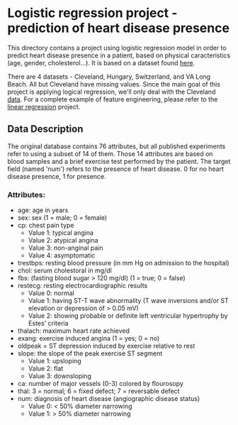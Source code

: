 # Logistic regression project - prediction of heart disease presence

This directory contains a project using logistic regression model in order to predict heart disease presence in a patient, based on physical caracteristics (age, gender, cholesterol...).
It is based on a dataset found [here](https://archive.ics.uci.edu/ml/datasets/Heart+Disease).

There are 4 datasets - Cleveland, Hungary, Switzerland, and VA Long Beach. All but Cleveland have missing values.
Since the main goal of this project is applying logical regression, we'll only deal with the Cleveland [data](https://archive.ics.uci.edu/ml/machine-learning-databases/heart-disease/processed.cleveland.data).
For a complete example of feature engineering, please refer to the [linear regression](https://github.com/hillelMerran/data-science/tree/main/Linear_regression) project.

## Data Description
The original database contains 76 attributes, but all published experiments refer to using a subset of 14 of them.
Those 14 attributes are based on blood samples and a brief exercise test performed by the patient.
The target field (named 'num') refers to the presence of heart disease. 0 for no heart disease presence, 1 for presence.

### Attributes:
- age: age in years
- sex: sex (1 = male; 0 = female)
- cp: chest pain type
  - Value 1: typical angina
  - Value 2: atypical angina
  - Value 3: non-anginal pain
  - Value 4: asymptomatic
- trestbps: resting blood pressure (in mm Hg on admission to the hospital)
- chol: serum cholestoral in mg/dl
- fbs: (fasting blood sugar > 120 mg/dl)  (1 = true; 0 = false)
- restecg: resting electrocardiographic results
  - Value 0: normal
  - Value 1: having ST-T wave abnormality (T wave inversions and/or ST elevation or depression of > 0.05 mV)
  - Value 2: showing probable or definite left ventricular hypertrophy by Estes' criteria
- thalach: maximum heart rate achieved
- exang: exercise induced angina (1 = yes; 0 = no)
- oldpeak = ST depression induced by exercise relative to rest
- slope: the slope of the peak exercise ST segment
  - Value 1: upsloping
  - Value 2: flat
  - Value 3: downsloping
- ca: number of major vessels (0-3) colored by flourosopy
- thal: 3 = normal; 6 = fixed defect; 7 = reversable defect
- num: diagnosis of heart disease (angiographic disease status)
  - Value 0: < 50% diameter narrowing
  - Value 1: > 50% diameter narrowing
